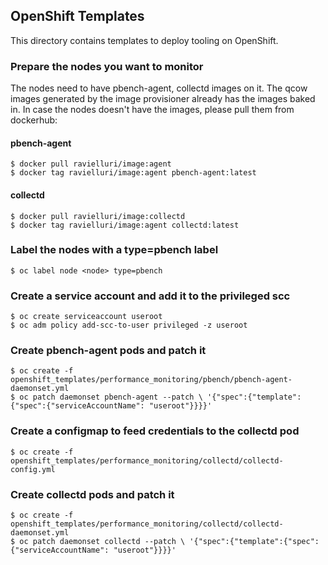 ## OpenShift Templates
This directory contains templates to deploy tooling on OpenShift.

### Prepare the nodes you want to monitor
The nodes need to have pbench-agent, collectd images on it. The qcow images generated by the image provisioner already has the images baked in. In case the nodes doesn't have the images, please pull them from dockerhub:
#### pbench-agent
```
$ docker pull ravielluri/image:agent
$ docker tag ravielluri/image:agent pbench-agent:latest
```
#### collectd
```
$ docker pull ravielluri/image:collectd
$ docker tag ravielluri/image:agent collectd:latest
```

### Label the nodes with a type=pbench label
```   
$ oc label node <node> type=pbench
```

### Create a service account and add it to the privileged scc
```
$ oc create serviceaccount useroot
$ oc adm policy add-scc-to-user privileged -z useroot
```

### Create pbench-agent pods and patch it
```
$ oc create -f openshift_templates/performance_monitoring/pbench/pbench-agent-daemonset.yml
$ oc patch daemonset pbench-agent --patch \ '{"spec":{"template":{"spec":{"serviceAccountName": "useroot"}}}}'
```

### Create a configmap to feed credentials to the collectd pod
```
$ oc create -f openshift_templates/performance_monitoring/collectd/collectd-config.yml
```

### Create collectd pods and patch it
```
$ oc create -f openshift_templates/performance_monitoring/collectd/collectd-daemonset.yml
$ oc patch daemonset collectd --patch \ '{"spec":{"template":{"spec":{"serviceAccountName": "useroot"}}}}'
```
